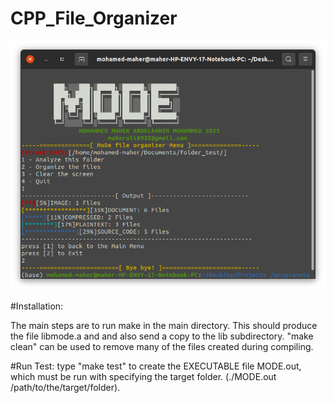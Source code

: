 # CPP_File_Organizer
 
![Alt text](https://github.com/Moh-Maher/CPP_File_Organizer/blob/main/snaps/snap2.png?raw=true "Optional Title")

#Installation:

The main steps are to run make in the main directory. This should produce the file
libmode.a and and also send a copy to the lib subdirectory.
"make clean" can be used to remove many of the files created during compiling.

#Run Test:
type "make test" to create the EXECUTABLE file MODE.out, which must be run with specifying the target folder. (./MODE.out /path/to/the/target/folder).
